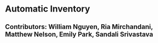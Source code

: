 # Automatic Inventory

## Contributors: William Nguyen, Ria Mirchandani, Matthew Nelson, Emily Park, Sandali Srivastava

